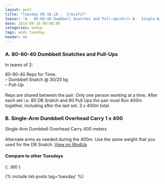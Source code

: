 ```yaml
---
layout: post
title: "Tuesday 09.18.18 -  CrossFit"
teaser: "A.  80-60-40 Dumbbell Snatches and Pull-Ups<br/> B.  Single-Arm Dumbbell Overhead Carry 1 x 400"
date: 2018-09-18 00:00:00
categories: wodup
tags: wods tuesday
header: no
---
```



<h3>A.  80-60-40 Dumbbell Snatches and Pull-Ups</h3>


In teams of 2:

80-60-40 Reps for Time:<br/>– Dumbbell Snatch @ 30/20 kg<br/>– Pull-Up<br/><br/>Reps are shared between the pair.  Only one person working at a time.  After each set i.e. 80 DB Snatch and 80 Pull Ups the pair must Run 400m together, including after the last set.  3 x 400m total.
<h3>B.  Single-Arm Dumbbell Overhead Carry 1 x 400</h3>
Single-Arm Dumbbell Overhead Carry 400 meters<br/><br/>Alternate arms as needed during the 400m.  Use the same weight that you used for the DB Snatch.
<a href="https://www.wodup.com/gyms/asphodel/wods/9438" target="blank">View on WodUp</a>


#### Compare to other Tuesdays
{: .t60 }

{% include list-posts tag='tuesday' %}